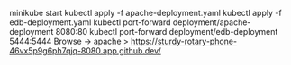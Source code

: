 minikube start
kubectl apply -f apache-deployment.yaml
kubectl apply -f edb-deployment.yaml
kubectl port-forward deployment/apache-deployment 8080:80
kubectl port-forward deployment/edb-deployment 5444:5444
Browse -> apache > https://sturdy-rotary-phone-46vx5p9g6ph7qjq-8080.app.github.dev/
